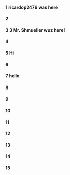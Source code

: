 #### 1 ricardop2476 was here
#### 2
#### 3 3 Mr. Shmueller wuz here!
#### 4
#### 5 Hi
#### 6
#### 7 hello
#### 8
#### 9
#### 10
#### 11
#### 12
#### 13
#### 14
#### 15